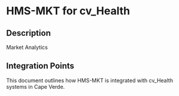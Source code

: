 # HMS-MKT for cv_Health

## Description

Market Analytics

## Integration Points

This document outlines how HMS-MKT is integrated with cv_Health systems in Cape Verde.
